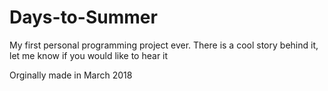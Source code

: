 # Days-to-Summer
My first personal programming project ever. There is a cool story behind it, let me know if you would like to hear it

Orginally made in March 2018
